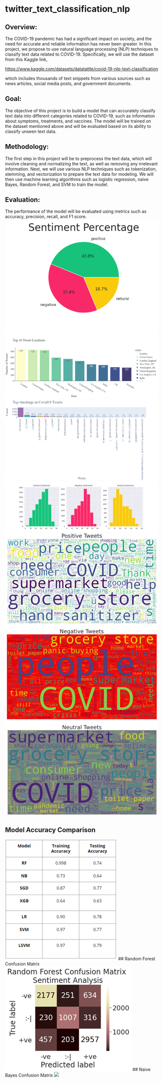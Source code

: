 # twitter_text_classification_nlp

## Overview:
The COVID-19 pandemic has had a significant impact on society, and the need for accurate and
reliable information has never been greater. In this project, we propose to use natural language
processing (NLP) techniques to classify text data related to COVID-19.
Specifically, we will use the dataset from this Kaggle link,

https://www.kaggle.com/datasets/datatattle/covid-19-nlp-text-classification

which includes thousands of text snippets from various sources such as news articles, social
media posts, and government documents.
## Goal:
The objective of this project is to build a model that can accurately classify text data into
different categories related to COVID-19, such as information about symptoms, treatments, and
vaccines. The model will be trained on the dataset mentioned above and will be evaluated
based on its ability to classify unseen text data.
## Methodology:
The first step in this project will be to preprocess the text data, which will involve cleaning and
normalizing the text, as well as removing any irrelevant information. Next, we will use various
NLP techniques such as tokenization, stemming, and vectorization to prepare the text data for
modeling. We will then use machine learning algorithms such as logistic regression, naive
Bayes, Random Forest, and SVM to train the model.
## Evaluation:
The performance of the model will be evaluated using metrics such as accuracy, precision,
recall, and F1 score.
<img src = "https://github.com/ttariqaziz/twitter_text_classification/blob/main/Plots/Pie%20Chart%20of%20Sentiments.png">
<img src = "https://github.com/ttariqaziz/twitter_text_classification/blob/main/Plots/Top%2010%20Tweet%20Locations.png">
<img src = "https://github.com/ttariqaziz/twitter_text_classification/blob/main/Plots/Hashtags.png">
<img src ="https://github.com/ttariqaziz/twitter_text_classification/blob/main/Plots/No%20of%20Words%20in%20a%20Tweet.png">
<img src = "https://github.com/ttariqaziz/twitter_text_classification/blob/main/Plots/Positive-Tweets-Wordcloud.png">
<img src = "https://github.com/ttariqaziz/twitter_text_classification/blob/main/Plots/Negative-Tweets-Wordcloud.png">
<img src = "https://github.com/ttariqaziz/twitter_text_classification/blob/main/Plots/Neutral-Tweets-Wordcloud.png">
## Model Accuracy Comparison
<img src = "https://github.com/ttariqaziz/twitter_text_classification/blob/main/Plots/Model%20Comparison%20Table.png">
## Random Forest Confusion Matrix
<img src = "https://github.com/ttariqaziz/twitter_text_classification/blob/main/Plots/RF%20Confusion%20Matrix.png">
## Naive Bayes Confusion Matrix 
<img src = "https://github.com/ttariqaziz/twitter_text_classification/blob/main/Plots/NB%20Confusion%20Matrix.png">
